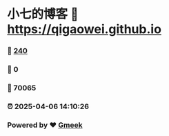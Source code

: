 # 小七的博客 :link: https://qigaowei.github.io 
### :page_facing_up: [240](https://qigaowei.github.io/tag.html) 
### :speech_balloon: 0 
### :hibiscus: 70065 
### :alarm_clock: 2025-04-06 14:10:26 
### Powered by :heart: [Gmeek](https://github.com/Meekdai/Gmeek)

